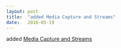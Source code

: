 ```yaml
---
layout: post
title:  "added Media Capture and Streams"
date:   2016-05-19
---
```


added <a href="http://www.w3.org/TR/mediacapture-streams/">Media Capture and Streams</a>

